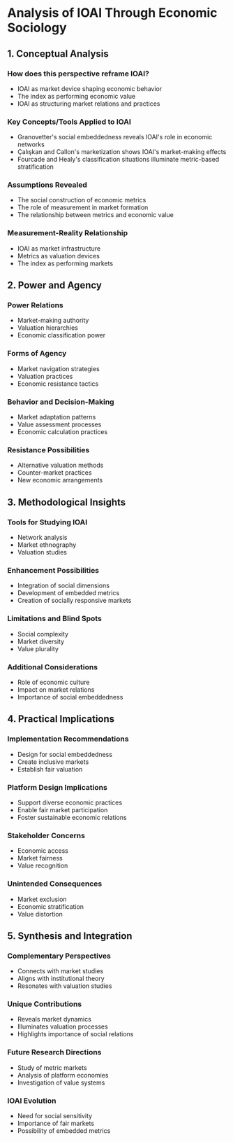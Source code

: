 # Analysis of IOAI Through Economic Sociology

## 1. Conceptual Analysis

### How does this perspective reframe IOAI?
- IOAI as market device shaping economic behavior
- The index as performing economic value
- IOAI as structuring market relations and practices

### Key Concepts/Tools Applied to IOAI
- Granovetter's social embeddedness reveals IOAI's role in economic networks
- Çalışkan and Callon's marketization shows IOAI's market-making effects
- Fourcade and Healy's classification situations illuminate metric-based stratification

### Assumptions Revealed
- The social construction of economic metrics
- The role of measurement in market formation
- The relationship between metrics and economic value

### Measurement-Reality Relationship
- IOAI as market infrastructure
- Metrics as valuation devices
- The index as performing markets

## 2. Power and Agency

### Power Relations
- Market-making authority
- Valuation hierarchies
- Economic classification power

### Forms of Agency
- Market navigation strategies
- Valuation practices
- Economic resistance tactics

### Behavior and Decision-Making
- Market adaptation patterns
- Value assessment processes
- Economic calculation practices

### Resistance Possibilities
- Alternative valuation methods
- Counter-market practices
- New economic arrangements

## 3. Methodological Insights

### Tools for Studying IOAI
- Network analysis
- Market ethnography
- Valuation studies

### Enhancement Possibilities
- Integration of social dimensions
- Development of embedded metrics
- Creation of socially responsive markets

### Limitations and Blind Spots
- Social complexity
- Market diversity
- Value plurality

### Additional Considerations
- Role of economic culture
- Impact on market relations
- Importance of social embeddedness

## 4. Practical Implications

### Implementation Recommendations
- Design for social embeddedness
- Create inclusive markets
- Establish fair valuation

### Platform Design Implications
- Support diverse economic practices
- Enable fair market participation
- Foster sustainable economic relations

### Stakeholder Concerns
- Economic access
- Market fairness
- Value recognition

### Unintended Consequences
- Market exclusion
- Economic stratification
- Value distortion

## 5. Synthesis and Integration

### Complementary Perspectives
- Connects with market studies
- Aligns with institutional theory
- Resonates with valuation studies

### Unique Contributions
- Reveals market dynamics
- Illuminates valuation processes
- Highlights importance of social relations

### Future Research Directions
- Study of metric markets
- Analysis of platform economies
- Investigation of value systems

### IOAI Evolution
- Need for social sensitivity
- Importance of fair markets
- Possibility of embedded metrics 